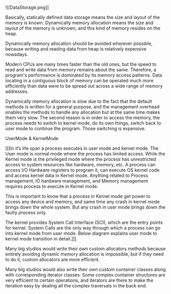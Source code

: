 ![[DataStorage.png]]

Basically, statically defined data storage means the size and layout of the memory is known. Dynamically memory allocation means the size and layout of the memory is unknown, and this kind of memory resides on the heap.  

Dynamically memory allocation should be avoided wherever possible, because writing and reading data from heap is relatively expensive nowadays. 

Modern CPUs are many times faster than the old ones, but the speed to read and write data from memory remains about the same. Therefore, a program's performance is dominated by its memory access patterns. Data locating in a contiguous block of memory can be operated much more efficiently than data were to be spread out across a wide range of memory addresses. 

Dynamically memory allocation is slow due to the fact that the default methods is written for a general purpose, and the management overhead enables the methods to handle any allocation but at the same time makes them very slow. The second reason is in order to access the memory, the process needs to switch to kernel mode, do its own things, switch back to user mode to continue the program. Those switching is expensive. 

UserMode & KernelMode  

[[[In it’s life span a process executes in user mode and kernel mode. The User mode is normal mode where the process has limited access. While the Kernel mode is the privileged mode where the process has unrestricted access to system resources like hardware, memory, etc. A process can access I/O Hardware registers to program it, can execute OS kernel code and access kernel data in Kernel mode. Anything related to Process management, IO hardware management, and Memory management requires process to execute in Kernel mode. 

This is important to know that a process in Kernel mode get power to access any device and memory, and same time any crash in kernel mode brings down the whole system. But any crash in user mode brings down the faulty process only. 

The kernel provides System Call Interface (SCI), which are the entry points for kernel. System Calls are the only way through which a process can go into kernel mode from user mode. Below diagram explains user mode to kernel mode transition in detail.]]] 

Many big studios would write their own custom allocators methods because entirely avoiding dynamic memory allocation is impossible, but if they need to do it, custom allocators are more efficient. 

Many big studios would also write their own custom container classes along with corresponding iterator classes. Some complex container structures are very efficient to certain operations, and iterators are there to make the iteration easy by dealing all the complex traversals in the back end.